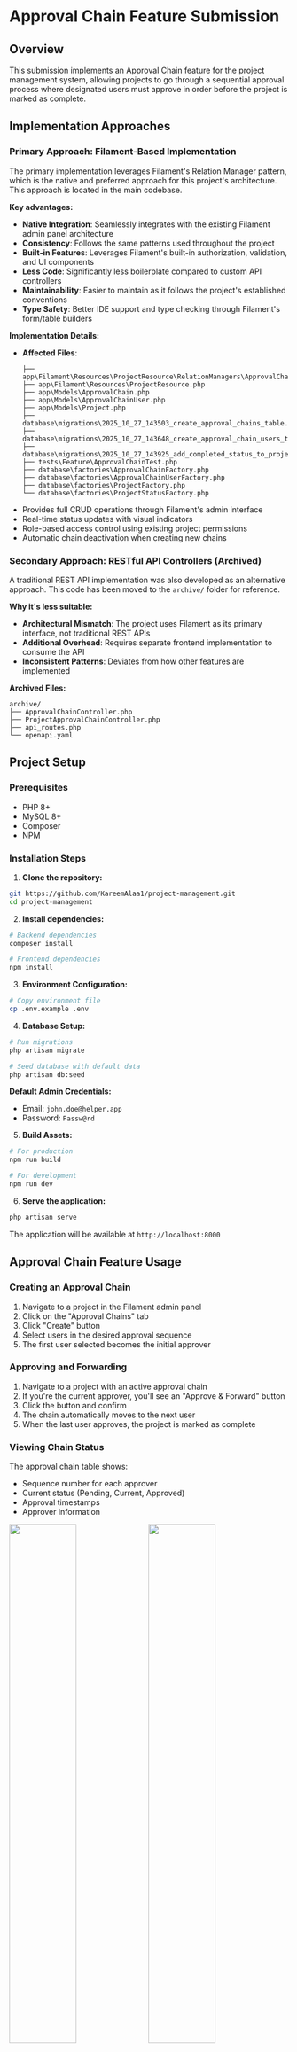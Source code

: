 # Approval Chain Feature Submission

## Overview

This submission implements an Approval Chain feature for the project management system, allowing projects to go through a sequential approval process where designated users must approve in order before the project is marked as complete.

## Implementation Approaches

### Primary Approach: Filament-Based Implementation

The primary implementation leverages Filament's Relation Manager pattern, which is the native and preferred approach for this project's architecture. This approach is located in the main codebase.

**Key advantages:**

- **Native Integration**: Seamlessly integrates with the existing Filament admin panel architecture
- **Consistency**: Follows the same patterns used throughout the project
- **Built-in Features**: Leverages Filament's built-in authorization, validation, and UI components
- **Less Code**: Significantly less boilerplate compared to custom API controllers
- **Maintainability**: Easier to maintain as it follows the project's established conventions
- **Type Safety**: Better IDE support and type checking through Filament's form/table builders

**Implementation Details:**

- **Affected Files**: 
    ```
    ├── app\Filament\Resources\ProjectResource\RelationManagers\ApprovalChainsRelationManager.php
    ├── app\Filament\Resources\ProjectResource.php
    ├── app\Models\ApprovalChain.php
    ├── app\Models\ApprovalChainUser.php
    ├── app\Models\Project.php
    ├── database\migrations\2025_10_27_143503_create_approval_chains_table.php
    ├── database\migrations\2025_10_27_143648_create_approval_chain_users_table.php
    ├── database\migrations\2025_10_27_143925_add_completed_status_to_project_statuses.php
    ├── tests\Feature\ApprovalChainTest.php
    ├── database\factories\ApprovalChainFactory.php
    ├── database\factories\ApprovalChainUserFactory.php
    ├── database\factories\ProjectFactory.php
    └── database\factories\ProjectStatusFactory.php
    ```
- Provides full CRUD operations through Filament's admin interface
- Real-time status updates with visual indicators
- Role-based access control using existing project permissions
- Automatic chain deactivation when creating new chains

### Secondary Approach: RESTful API Controllers (Archived)

A traditional REST API implementation was also developed as an alternative approach. This code has been moved to the `archive/` folder for reference.

**Why it's less suitable:**

- **Architectural Mismatch**: The project uses Filament as its primary interface, not traditional REST APIs
- **Additional Overhead**: Requires separate frontend implementation to consume the API
- **Inconsistent Patterns**: Deviates from how other features are implemented

**Archived Files:**
```
archive/
├── ApprovalChainController.php
├── ProjectApprovalChainController.php
├── api_routes.php
└── openapi.yaml
```

## Project Setup

### Prerequisites

- PHP 8+
- MySQL 8+
- Composer
- NPM

### Installation Steps

1. **Clone the repository:**

```bash
git https://github.com/KareemAlaa1/project-management.git
cd project-management
```

2. **Install dependencies:**

```bash
# Backend dependencies
composer install

# Frontend dependencies
npm install
```

3. **Environment Configuration:**

```bash
# Copy environment file
cp .env.example .env
```

4. **Database Setup:**

```bash
# Run migrations
php artisan migrate

# Seed database with default data
php artisan db:seed
```

**Default Admin Credentials:**
- Email: `john.doe@helper.app`
- Password: `Passw@rd`

5. **Build Assets:**

```bash
# For production
npm run build

# For development
npm run dev
```

6. **Serve the application:**

```bash
php artisan serve
```

The application will be available at `http://localhost:8000`

## Approval Chain Feature Usage

### Creating an Approval Chain

1. Navigate to a project in the Filament admin panel
2. Click on the "Approval Chains" tab
3. Click "Create" button
4. Select users in the desired approval sequence
5. The first user selected becomes the initial approver

### Approving and Forwarding

1. Navigate to a project with an active approval chain
2. If you're the current approver, you'll see an "Approve & Forward" button
3. Click the button and confirm
4. The chain automatically moves to the next user
5. When the last user approves, the project is marked as complete

### Viewing Chain Status

The approval chain table shows:
- Sequence number for each approver
- Current status (Pending, Current, Approved)
- Approval timestamps
- Approver information

<img src="github-contents/27.jpg" width="49%"></img> 
<img src="github-contents/28.jpg" width="49%"></img> 
<img src="github-contents/29.jpg" width="49%"></img> 
<img src="github-contents/30.jpg" width="49%"></img> 
<img src="github-contents/31.jpg" width="49%"></img> 
<img src="github-contents/32.jpg" width="49%"></img> 
<img src="github-contents/33.jpg" width="49%"></img> 
<img src="github-contents/34.jpg" width="49%"></img> 

### Permissions

- **Create/Delete Chains**: Project owners and managers
- **View Chains**: Project owners, managers, and chain participants
- **Approve**: Only the current approver in sequence

## Database Schema

### New Tables

**approval_chains**
```sql
- id (primary key)
- project_id (foreign key to projects)
- created_by (foreign key to users)
- is_active (boolean)
- created_at, updated_at
```

**approval_chain_users**
```sql
- id (primary key)
- approval_chain_id (foreign key to approval_chains)
- user_id (foreign key to users)
- sequence (integer, approval order)
- is_current (boolean)
- approved_at (timestamp, nullable)
- approved_by (foreign key to users, nullable)
- created_at, updated_at
```

### Relationships

- Project `hasMany` ApprovalChain
- ApprovalChain `belongsTo` Project
- ApprovalChain `hasMany` ApprovalChainUser
- ApprovalChainUser `belongsTo` User
- ApprovalChainUser `belongsTo` ApprovalChain

## Testing

Run the feature tests:

```bash
php artisan test --filter ApprovalChain --coverage-html coverage-report
```

**Test Coverage:**

- ✓ Creating approval chains
- ✓ Validating unique users in chain
- ✓ Sequential approval flow
- ✓ Automatic project completion on final approval
- ✓ Authorization checks
- ✓ Chain deactivation on new chain creation

<img src="github-contents/35.jpg" width="49%"></img> 
<img src="github-contents/36.jpg" width="49%"></img> 
## API Documentation

While the primary implementation uses Filament, API endpoints are available through Filament's built-in API. The archived REST API controllers include full OpenAPI/Swagger documentation for reference.

<img src="github-contents/37.jpg" width="99%"></img> 



